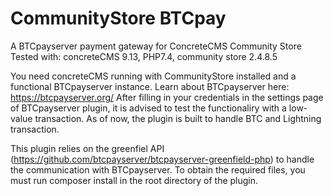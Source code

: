 # CommunityStore BTCpay
A BTCpayserver payment gateway for ConcreteCMS Community Store
Tested with: concreteCMS 9.13, PHP7.4, community store 2.4.8.5

You need concreteCMS running with CommunityStore installed and a functional BTCpayserver instance. Learn about BTCpayserver here: https://btcpayserver.org/
After filling in your credentials in the settings page of BTCpayserver plugin, it is advised to test the functionaliry with a low-value transaction. As of now, the plugin is built to handle BTC and Lightning transaction. 

This plugin relies on the greenfiel API (https://github.com/btcpayserver/btcpayserver-greenfield-php) to handle the communication with BTCpayserver. To obtain the required files, you must run composer install in the root directory of the plugin.

